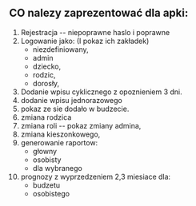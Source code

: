 ## CO nalezy zaprezentować dla apki:
1. Rejestracja -- niepoprawne haslo i poprawne
2. Logowanie jako: (I pokaz ich zakładek)
    - niezdefiniowany,
    - admin
    - dziecko,
    - rodzic,
    - dorosły,
3. Dodanie wpisu cyklicznego z opoznieniem 3 dni.
4. dodanie wpisu jednorazowego
5. pokaz ze sie dodało w budzecie.
6. zmiana rodzica
7. zmiana roli -- pokaz zmiany admina,
8. zmiana kieszonkowego,
9. generowanie raportow:
    - głowny
    - osobisty
    - dla wybranego
10. prognozy z wyprzedzeniem 2,3 miesiace dla:
    - budzetu
    - osobistego